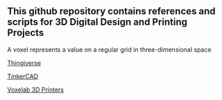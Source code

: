 ## This github repository contains references and scripts for 3D Digital Design and Printing Projects

A voxel represents a value on a regular grid in three-dimensional space

[Thingiverse](https://www.thingiverse.com)

[TinkerCAD](https://www.tinkercad.com)

[Voxelab 3D Printers](https://www.voxelab3dp.com)
